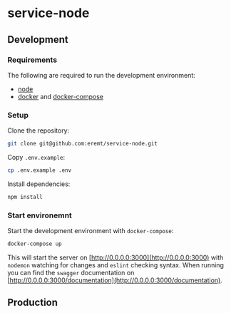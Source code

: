 # service-node

## Development

### Requirements
The following are required to run the development environment:
- [node](https://nodejs.org/en/download/)
- [docker](https://docs.docker.com/get-docker/) and [docker-compose](https://docs.docker.com/compose/install/)

### Setup
Clone the repository:
```bash
git clone git@github.com:eremt/service-node.git
```
Copy `.env.example`:
```bash
cp .env.example .env
```
Install dependencies:
```bash
npm install
```

### Start environemnt
Start the development environment with `docker-compose`:
```bash
docker-compose up
```
This will start the server on [http://0.0.0.0:3000](http://0.0.0.0:3000) with `nodemon` watching for changes and `eslint` checking syntax.
When running you can find the `swagger` documentation on [http://0.0.0.0:3000/documentation](http://0.0.0.0:3000/documentation).

## Production
